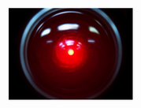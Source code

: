
<img src="/assets/img/picture.jpg" align="right" alt="Profile picture" class="inline" style="width:50%;padding-left:5%;">


